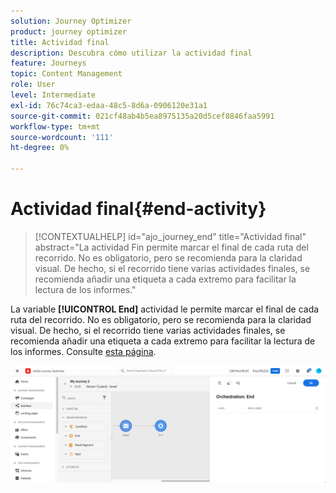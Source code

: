 ```yaml
---
solution: Journey Optimizer
product: journey optimizer
title: Actividad final
description: Descubra cómo utilizar la actividad final
feature: Journeys
topic: Content Management
role: User
level: Intermediate
exl-id: 76c74ca3-edaa-48c5-8d6a-0906120e31a1
source-git-commit: 021cf48ab4b5ea8975135a20d5cef8846faa5991
workflow-type: tm+mt
source-wordcount: '111'
ht-degree: 0%

---
```


# Actividad final{#end-activity}

>[!CONTEXTUALHELP]
>id="ajo_journey_end"
>title="Actividad final"
>abstract="La actividad Fin permite marcar el final de cada ruta del recorrido. No es obligatorio, pero se recomienda para la claridad visual. De hecho, si el recorrido tiene varias actividades finales, se recomienda añadir una etiqueta a cada extremo para facilitar la lectura de los informes."

La variable **[!UICONTROL End]** actividad le permite marcar el final de cada ruta del recorrido. No es obligatorio, pero se recomienda para la claridad visual. De hecho, si el recorrido tiene varias actividades finales, se recomienda añadir una etiqueta a cada extremo para facilitar la lectura de los informes. Consulte [esta página](../reports/live-report.md).

![](assets/journey54.png)
